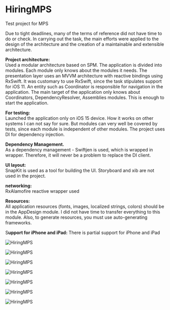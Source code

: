 # HiringMPS
Test project for MPS

Due to tight deadlines, many of the terms of reference did not have time to do or check.
In carrying out the task, the main efforts were applied to the design of the architecture and the creation of a maintainable and extensible architecture.

**Project architecture:**\
Used a modular architecture based on SPM. The application is divided into modules. Each module only knows about the modules it needs. The presentation layer uses an MVVM architecture with reactive bindings using RxSwift. It was customary to use RxSwift, since the task stipulates support for iOS 11.
An entity such as Coordinator is responsible for navigation in the application.
The main target of the application only knows about Coordinators, DependencyResolver, Assemblies modules. This is enough to start the application.

**For testing:**\
Launched the application only on iOS 15 device.
How it works on other systems I can not say for sure.
But modules can very well be covered by tests, since each module is independent of other modules. The project uses DI for dependency injection.

**Dependency Management.**\
As a dependency management - Swiftjen is used, which is wrapped in wrapper. Therefore, it will never be a problem to replace the DI client.

**UI layout:**\
SnapKit is used as a tool for building the UI. Storyboard and xib are not used in the project.

**networking:**\
RxAlamofire reactive wrapper used

**Resources:**\
All application resources (fonts, images, localized strings, colors) should be in the AppDesign module. I did not have time to transfer everything to this module.
Also, to generate resources, you must use auto-generating frameworks.

S**upport for iPhone and iPad:**
There is partial support for iPhone and iPad

![HiringMPS](Screenshots/1.gif)

![HiringMPS](Screenshots/2.gif)

![HiringMPS](Screenshots/3.gif)

![HiringMPS](Screenshots/4.gif)

![HiringMPS](Screenshots/people.png)

![HiringMPS](Screenshots/rooms.png)

![HiringMPS](Screenshots/error.png)
